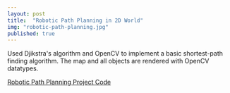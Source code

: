 ```yaml
---
layout: post
title:  "Robotic Path Planning in 2D World"
img: "robotic-path-planning.jpg"
published: true
---
```

Used Djikstra's algorithm and OpenCV to implement a basic shortest-path finding algorithm.
The map and all objects are rendered with OpenCV datatypes.

[Robotic Path Planning Project Code](https://drive.google.com/drive/folders/1secJlcD7oMvPxfpgHYDllCYUU2y-AbM2)
